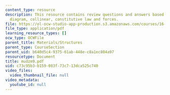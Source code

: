 ```yaml
---
content_type: resource
description: This resource contains review questions and answers based on bars, displacement
  diagram, collinear, constitutive law and forces.
file: https://ol-ocw-studio-app-production.s3.amazonaws.com/courses/16-01-unified-engineering-i-ii-iii-iv-fall-2005-spring-2006/c73c95b3b159083f73c713dca525c740_mudzm9.pdf
file_type: application/pdf
learning_resource_types: []
ocw_type: OCWFile
parent_title: Materials/Structures
parent_type: CourseSection
parent_uid: b640d5c4-9375-61ab-448e-c8a1ec804a97
resourcetype: Document
title: mudzm9.pdf
uid: c73c95b3-b159-083f-73c7-13dca525c740
video_files:
  video_thumbnail_file: null
video_metadata:
  youtube_id: null
---
```

